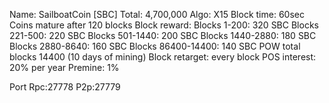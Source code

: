Name: SailboatCoin [SBC]
Total: 4,700,000
Algo: X15
Block time: 60sec
Coins mature after 120 blocks
Block reward:
Blocks 1-200:       320 SBC
Blocks 221-500:     220 SBC
Blocks 501-1440:    200 SBC
Blocks 1440-2880:   180 SBC
Blocks 2880-8640:   160 SBC
Blocks 86400-14400: 140 SBC
POW total blocks 14400  (10 days of mining) 
Block retarget: every block
POS interest: 20% per year
Premine: 1%   

Port
Rpc:27778
P2p:27779


